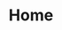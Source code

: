 ---
layout: home
navOrder: 1
title: Home
heading: Kirk's special site for blogging & code & things
about: I'm a developer by day, developer by night. I love code because it enables you to bring anything you imagine to life. What a world we live in! I'm a developer by day, developer by night.
---
